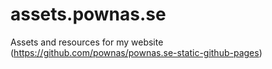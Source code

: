 # assets.pownas.se
Assets and resources for my website (https://github.com/pownas/pownas.se-static-github-pages)
